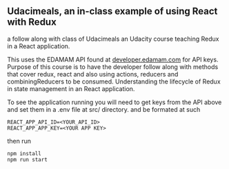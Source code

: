 ## Udacimeals, an in-class example of using React with Redux

a follow along with class of Udacimeals an Udacity course teaching Redux in a React application.

This uses the EDAMAM API found at [developer.edamam.com](https://developer.edamam.com/) for API keys. Purpose of this course is to have the developer follow along with methods that cover redux, react and also using actions, reducers and combiningReducers to be consumed. Understanding the lifecycle of Redux in state management in an React application.

To see the application running you will need to get keys from the API above and set them in a .env file at src/ directory. and be formated at such

```
REACT_APP_API_ID=<YOUR_API_ID>
REACT_APP_APP_KEY=<YOUR APP KEY>
```

then run 

```
npm install
npm run start
```

